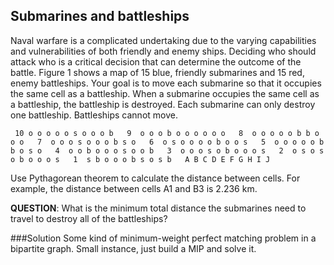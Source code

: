 Submarines and battleships
----------

Naval warfare is a complicated undertaking due
to the varying capabilities and vulnerabilities of both
friendly and enemy ships. Deciding who should attack
who is a critical decision that can determine the
outcome of the battle.
Figure 1 shows a map of 15 blue, friendly submarines
and 15 red, enemy battleships. Your goal is to
move each submarine so that it occupies the same
cell as a battleship. When a submarine occupies the
same cell as a battleship, the battleship is destroyed.
Each submarine can only destroy one battleship. Battleships
cannot move.

`
10 o o o o o s o o o b  
9  o o o b o o o o o o  
8  o o o o o b b o o o  
7  o o o s o o o b s o  
6  o s o o o o b o o s  
5  o o o o o b b o s o  
4  o o b o o o s o o b  
3  o o o s o b o o o s  
2  o s o s o b o o o s  
1  s b o o o b s o s b  
   A B C D E F G H I J`

Use Pythagorean theorem to calculate the distance
between cells. For example, the distance between
cells A1 and B3 is 2.236 km.

**QUESTION**: What is the minimum total distance
the submarines need to travel to destroy all of the
battleships?

###Solution
Some kind of minimum-weight perfect matching problem in a bipartite graph. 
Small instance, just build a MIP and solve it.
